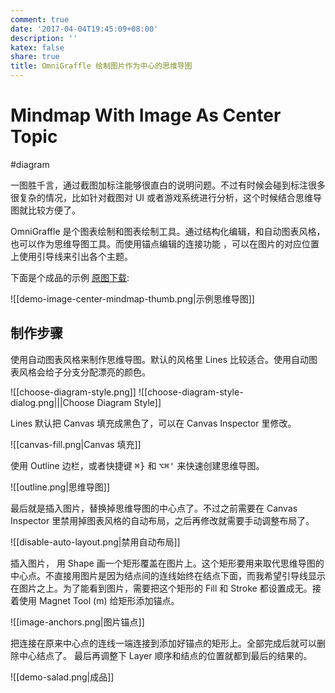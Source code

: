 ```yaml
---
comment: true
date: '2017-04-04T19:45:09+08:00'
description: ''
katex: false
share: true
title: OmniGraffle 绘制图片作为中心的思维导图
---
```


# Mindmap With Image As Center Topic

#diagram

一图胜千言，通过截图加标注能够很直白的说明问题。不过有时候会碰到标注很多很复杂的情况，比如针对截图对 UI 或者游戏系统进行分析，这个时候结合思维导图就比较方便了。

OmniGraffle 是个图表绘制和图表绘制工具。通过结构化编辑，和自动图表风格，也可以作为思维导图工具。而使用锚点编辑的连接功能 ，可以在图片的对应位置上使用引导线来引出各个主题。

<!--more-->

下面是个成品的示例 [原图下载](https://raw.githubusercontent.com/doitian/assets/master/2020/YBCYsJ/demo-image-center-mindmap.png):

![[demo-image-center-mindmap-thumb.png|示例思维导图]]

## 制作步骤

使用自动图表风格来制作思维导图。默认的风格里 Lines 比较适合。使用自动图表风格会给子分支分配漂亮的颜色。

![[choose-diagram-style.png]]
![[choose-diagram-style-dialog.png|||Choose Diagram Style]]

Lines 默认把 Canvas 填充成黑色了，可以在 Canvas Inspector 里修改。

![[canvas-fill.png|Canvas 填充]]

使用 Outline 边栏，或者快捷键 <kbd>⌘}</kbd> 和 <kbd>⌥⌘'</kbd> 来快速创建思维导图。

![[outline.png|思维导图]]

最后就是插入图片，替换掉思维导图的中心点了。不过之前需要在 Canvas Inspector 里禁用掉图表风格的自动布局，之后再修改就需要手动调整布局了。

![[disable-auto-layout.png|禁用自动布局]]

插入图片， 用 Shape 画一个矩形覆盖在图片上。这个矩形要用来取代思维导图的中心点。不直接用图片是因为结点间的连线始终在结点下面，而我希望引导线显示在图片之上。为了能看到图片，需要把这个矩形的 Fill 和 Stroke 都设置成无。接着使用 Magnet Tool (m) 给矩形添加锚点。

![[image-anchors.png|图片锚点]]

把连接在原来中心点的连线一端连接到添加好锚点的矩形上。全部完成后就可以删除中心结点了。 最后再调整下 Layer 顺序和结点的位置就都到最后的结果的。

![[demo-salad.png|成品]]
